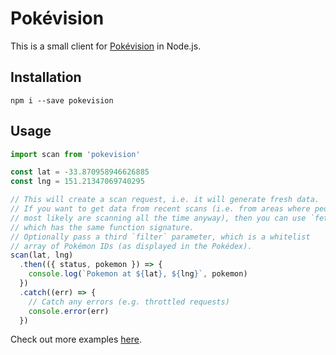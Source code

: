 # Pokévision

This is a small client for [Pokévision](https://pokevision.com) in Node.js.

## Installation

```
npm i --save pokevision
```

## Usage

```js
import scan from 'pokevision'

const lat = -33.870958946626885
const lng = 151.21347069740295

// This will create a scan request, i.e. it will generate fresh data.
// If you want to get data from recent scans (i.e. from areas where people
// most likely are scanning all the time anyway), then you can use `fetch`
// which has the same function signature.
// Optionally pass a third `filter` parameter, which is a whitelist
// array of Pokémon IDs (as displayed in the Pokédex).
scan(lat, lng)
  .then(({ status, pokemon }) => {
    console.log(`Pokemon at ${lat}, ${lng}`, pokemon)
  })
  .catch((err) => {
    // Catch any errors (e.g. throttled requests)
    console.error(err)
  })
```

Check out more examples [here](/examples).
